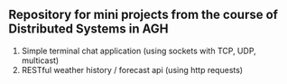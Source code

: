## Repository for mini projects from the course of Distributed Systems in AGH

1. Simple terminal chat application (using sockets with TCP, UDP, multicast)
2. RESTful weather history / forecast api (using http requests) 
